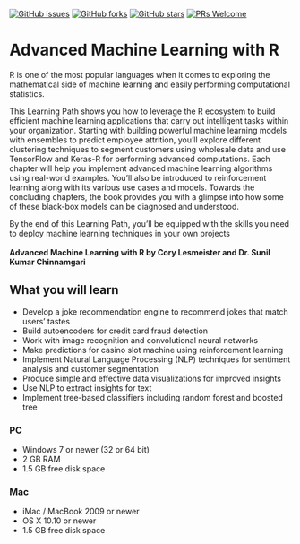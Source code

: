 [![GitHub issues](https://img.shields.io/github/issues/PacktPublishing/Advanced-Machine-Learning-with-R.svg)](https://github.com/PacktPublishing/Advanced-Machine-Learning-with-R/issues)
[![GitHub forks](https://img.shields.io/github/forks/PacktPublishing/Advanced-Machine-Learning-with-R.svg)](https://github.com/PacktPublishing/Advanced-Machine-Learning-with-R/network)
[![GitHub stars](https://img.shields.io/github/stars/PacktPublishing/Advanced-Machine-Learning-with-R.svg)](https://github.com/PacktPublishing/Advanced-Machine-Learning-with-R/stargazers)
[![PRs Welcome](https://img.shields.io/badge/PRs-welcome-brightgreen.svg)](https://github.com/PacktPublishing/Advanced-Machine-Learning-with-R/pulls)

# Advanced Machine Learning with R
R is one of the most popular languages when it comes to exploring the mathematical side of machine learning and easily performing computational statistics. 

This Learning Path shows you how to leverage the R ecosystem to build efficient machine learning applications that carry out intelligent tasks within your organization. Starting with building powerful machine learning models with ensembles to predict employee attrition, you’ll explore different clustering techniques to segment customers using wholesale data and use TensorFlow and Keras-R for performing advanced computations. Each chapter will help you implement advanced machine learning algorithms using real-world examples. You’ll also be introduced to reinforcement learning along with its various use cases and models. Towards the concluding chapters, the book provides you with a glimpse into how some of these black-box models can be diagnosed and understood. 

By the end of this Learning Path, you’ll be equipped with the skills you need to deploy machine learning techniques in your own projects
<br><br>
**Advanced Machine Learning with R by Cory Lesmeister and Dr. Sunil Kumar Chinnamgari**

## What you will learn
* Develop a joke recommendation engine to recommend jokes that match users’ tastes
* Build autoencoders for credit card fraud detection
* Work with image recognition and convolutional neural networks
* Make predictions for casino slot machine using reinforcement learning
* Implement Natural Language Processing (NLP) techniques for sentiment analysis and customer segmentation
* Produce simple and effective data visualizations for improved insights
* Use NLP to extract insights for text
* Implement tree-based classifiers including random forest and boosted tree

### PC
* Windows 7 or newer (32 or 64 bit)
* 2 GB RAM
* 1.5 GB free disk space

### Mac
* iMac / MacBook 2009 or newer
* OS X 10.10 or newer
* 1.5 GB free disk space


